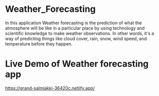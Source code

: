 # Weather_Forecasting
In this application Weather forecasting is the prediction of what the atmosphere will be like in a particular place by using technology and scientific knowledge to make weather observations. In other words, it's a way of predicting things like cloud cover, rain, snow, wind speed, and temperature before they happen.

# Live Demo of Weather forecasting app
https://grand-salmiakki-36420c.netlify.app/

